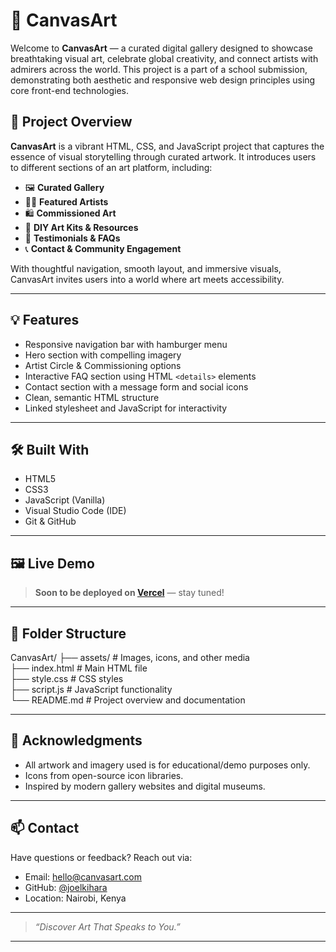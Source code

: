 # 🎨 CanvasArt

Welcome to **CanvasArt** — a curated digital gallery designed to showcase breathtaking visual art, celebrate global creativity, and connect artists with admirers across the world. This project is a part of a school submission, demonstrating both aesthetic and responsive web design principles using core front-end technologies.

## 🌟 Project Overview

**CanvasArt** is a vibrant HTML, CSS, and JavaScript project that captures the essence of visual storytelling through curated artwork. It introduces users to different sections of an art platform, including:

- 🖼️ **Curated Gallery**
- 🧑‍🎨 **Featured Artists**
- 🛍️ **Commissioned Art**
- 🎁 **DIY Art Kits & Resources**
- 💬 **Testimonials & FAQs**
- 📞 **Contact & Community Engagement**

With thoughtful navigation, smooth layout, and immersive visuals, CanvasArt invites users into a world where art meets accessibility.

---

## 💡 Features

- Responsive navigation bar with hamburger menu
- Hero section with compelling imagery
- Artist Circle & Commissioning options
- Interactive FAQ section using HTML `<details>` elements
- Contact section with a message form and social icons
- Clean, semantic HTML structure
- Linked stylesheet and JavaScript for interactivity

---

## 🛠️ Built With

- HTML5
- CSS3
- JavaScript (Vanilla)
- Visual Studio Code (IDE)
- Git & GitHub

---

## 🖼️ Live Demo

> **Soon to be deployed on [Vercel](https://vercel.com/)** — stay tuned!

---

## 📁 Folder Structure

CanvasArt/
├── assets/         # Images, icons, and other media  
├── index.html      # Main HTML file  
├── style.css       # CSS styles  
├── script.js       # JavaScript functionality  
└── README.md       # Project overview and documentation

---

## 🙌 Acknowledgments

- All artwork and imagery used is for educational/demo purposes only.
- Icons from open-source icon libraries.
- Inspired by modern gallery websites and digital museums.

---

## 📫 Contact

Have questions or feedback? Reach out via:

- Email: hello@canvasart.com  
- GitHub: [@joelkihara](https://github.com/joelkihara)  
- Location: Nairobi, Kenya

---

> *“Discover Art That Speaks to You.”*

---